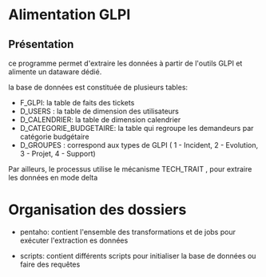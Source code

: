 Alimentation GLPI
======

## Présentation

ce programme permet d'extraire les données à  partir de l'outils GLPI  et alimente un dataware dédié.

la base de données est constituée de plusieurs tables: 

* F_GLPI:  la table de faits des tickets
* D_USERS :  la table de dimension des utilisateurs
* D_CALENDRIER:  la table de dimension calendrier
* D_CATEGORIE_BUDGETAIRE:  la table qui regroupe les demandeurs par catégorie budgétaire
* D_GROUPES : correspond aux types de GLPI ( 1 - Incident, 2 - Evolution, 3 - Projet, 4 - Support)



Par ailleurs, le processus utilise le mécanisme TECH_TRAIT , pour extraire les données en mode delta





# Organisation des dossiers
* pentaho:  contient l'ensemble des transformations et de jobs pour exécuter l'extraction es données 

* scripts:  contient différents scripts pour initialiser la base de données ou faire des requêtes

  